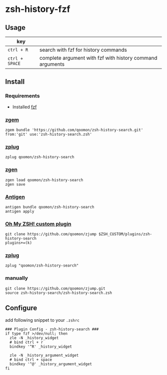 # zsh-history-fzf

## Usage

| key            |                                                           |
|---             |---                                                        |
| `ctrl + R`     | search with fzf for history commands                      |
| `ctrl + SPACE` | complete argument with fzf with history command arguments |


## Install

### Requirements
* Installed [fzf](https://github.com/junegunn/fzf)

### [zgem](https://github.com/qoomon/zgem)
`zgem bundle 'https://github.com/qoomon/zsh-history-search.git' from:'git' use:'zsh-history-search.zsh'`
### [zplug](https://github.com/zdharma/zplugin)
`zplug qoomon/zsh-history-search`
### [zgen](https://github.com/tarjoilija/zgen)
```
zgen load qoomon/zsh-history-search
zgen save
```
### [Antigen](https://github.com/zsh-users/antigen)
```
antigen bundle qoomon/zsh-history-search
antigen apply
```
### [Oh My ZSH! custom plugin](http://ohmyz.sh/)
```
git clone https://github.com/qoomon/zjump $ZSH_CUSTOM/plugins/zsh-history-search
plugins+=(k)
```
### [zplug](https://github.com/zplug/zplug)
`zplug "qoomon/zsh-history-search"`
### manually
```
git clone https://github.com/qoomon/zjump.git
source zsh-history-search/zsh-history-search.zsh
```

## Configure
add following snippet to your `.zshrc`
```shell
### Plugin Config - zsh-history-search ###
if type fzf >/dev/null; then
  zle -N _history_widget
  # bind ctrl + r
  bindkey '^R' _history_widget 
  
  zle -N _history_argument_widget
  # bind ctrl + space
  bindkey '^@' _history_argument_widget 
fi
```

